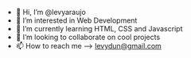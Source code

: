 - 👋 Hi, I’m @levyaraujo
- 👀 I’m interested in Web Development
- 🌱 I’m currently learning HTML, CSS and Javascript
- 💞️ I’m looking to collaborate on cool projects
- 📫 How to reach me --> levydun@gmail.com

<!---
levyaraujo/levyaraujo is a ✨ special ✨ repository because its `README.md` (this file) appears on your GitHub profile.
You can click the Preview link to take a look at your changes.
--->
